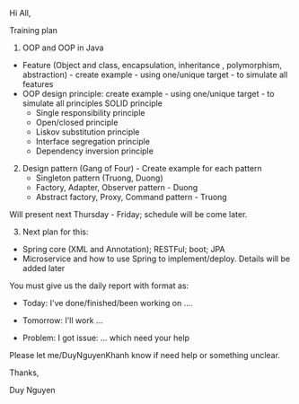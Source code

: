 Hi All,

Training plan
1. OOP and OOP in Java
- Feature (Object and class, encapsulation, inheritance , polymorphism,
abstraction) - create example - using one/unique target - to simulate all features
- OOP design principle: create example - using one/unique target - to simulate all principles SOLID principle
    - Single responsibility principle
    - Open/closed principle
    - Liskov substitution principle
    - Interface segregation principle
    - Dependency inversion principle
2. Design pattern (Gang of Four) - Create example for each pattern
    - Singleton pattern (Truong, Duong)
    - Factory, Adapter, Observer pattern - Duong
    - Abstract factory, Proxy, Command pattern - Truong

Will present next Thursday - Friday; schedule will be come later.

3. Next plan for this:
- Spring core (XML and Annotation); RESTFul; boot; JPA
- Microservice and how to use Spring to implement/deploy.
Details will be added later

You must give us the daily report with format as:

- Today: I've done/finished/been working on ....

- Tomorrow: I'll work ...

- Problem: I got issue: ... which need your help

Please let me/DuyNguyenKhanh know if need help or something unclear.

Thanks,

Duy Nguyen
